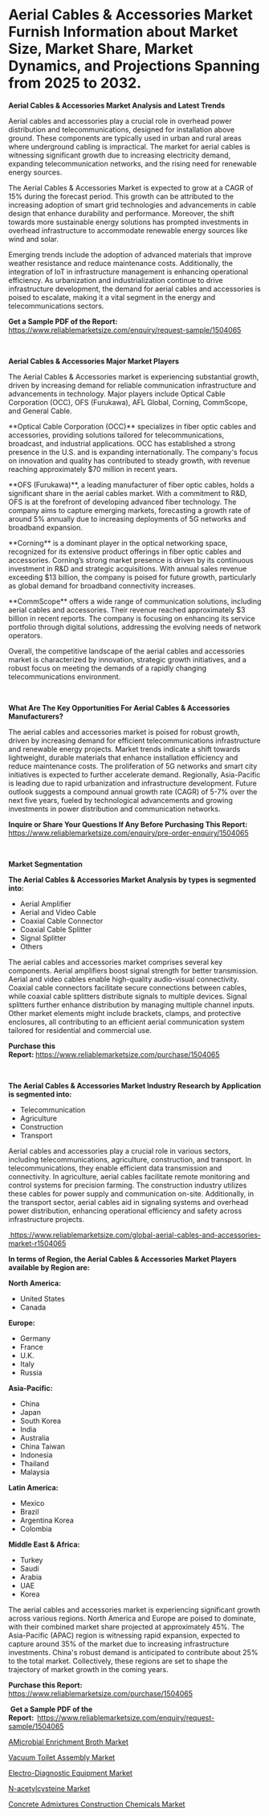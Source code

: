 <p><h1>Aerial Cables & Accessories Market Furnish Information about Market Size, Market Share, Market Dynamics, and Projections Spanning from 2025 to 2032.</h1></p><p><strong>Aerial Cables & Accessories Market Analysis and Latest Trends</strong></p>
<p><p>Aerial cables and accessories play a crucial role in overhead power distribution and telecommunications, designed for installation above ground. These components are typically used in urban and rural areas where underground cabling is impractical. The market for aerial cables is witnessing significant growth due to increasing electricity demand, expanding telecommunication networks, and the rising need for renewable energy sources.</p><p>The Aerial Cables & Accessories Market is expected to grow at a CAGR of 15% during the forecast period. This growth can be attributed to the increasing adoption of smart grid technologies and advancements in cable design that enhance durability and performance. Moreover, the shift towards more sustainable energy solutions has prompted investments in overhead infrastructure to accommodate renewable energy sources like wind and solar.</p><p>Emerging trends include the adoption of advanced materials that improve weather resistance and reduce maintenance costs. Additionally, the integration of IoT in infrastructure management is enhancing operational efficiency. As urbanization and industrialization continue to drive infrastructure development, the demand for aerial cables and accessories is poised to escalate, making it a vital segment in the energy and telecommunications sectors.</p></p>
<p><strong>Get a Sample PDF of the Report:&nbsp;</strong> <a href="https://www.reliablemarketsize.com/enquiry/request-sample/1504065?utm_campaign=1991&utm_medium=2&utm_source=Github&utm_content=ia&utm_term=23032025&utm_id=aerial-cables-accessories">https://www.reliablemarketsize.com/enquiry/request-sample/1504065</a></p>
<p>&nbsp;</p>
<p><strong>Aerial Cables & Accessories Major Market Players</strong></p>
<p><p>The Aerial Cables & Accessories market is experiencing substantial growth, driven by increasing demand for reliable communication infrastructure and advancements in technology. Major players include Optical Cable Corporation (OCC), OFS (Furukawa), AFL Global, Corning, CommScope, and General Cable.</p><p>**Optical Cable Corporation (OCC)** specializes in fiber optic cables and accessories, providing solutions tailored for telecommunications, broadcast, and industrial applications. OCC has established a strong presence in the U.S. and is expanding internationally. The company's focus on innovation and quality has contributed to steady growth, with revenue reaching approximately $70 million in recent years.</p><p>**OFS (Furukawa)**, a leading manufacturer of fiber optic cables, holds a significant share in the aerial cables market. With a commitment to R&D, OFS is at the forefront of developing advanced fiber technology. The company aims to capture emerging markets, forecasting a growth rate of around 5% annually due to increasing deployments of 5G networks and broadband expansion.</p><p>**Corning** is a dominant player in the optical networking space, recognized for its extensive product offerings in fiber optic cables and accessories. Corning’s strong market presence is driven by its continuous investment in R&D and strategic acquisitions. With annual sales revenue exceeding $13 billion, the company is poised for future growth, particularly as global demand for broadband connectivity increases.</p><p>**CommScope** offers a wide range of communication solutions, including aerial cables and accessories. Their revenue reached approximately $3 billion in recent reports. The company is focusing on enhancing its service portfolio through digital solutions, addressing the evolving needs of network operators.</p><p>Overall, the competitive landscape of the aerial cables and accessories market is characterized by innovation, strategic growth initiatives, and a robust focus on meeting the demands of a rapidly changing telecommunications environment.</p></p>
<p>&nbsp;</p>
<p><strong>What Are The Key Opportunities For Aerial Cables & Accessories Manufacturers?</strong></p>
<p><p>The aerial cables and accessories market is poised for robust growth, driven by increasing demand for efficient telecommunications infrastructure and renewable energy projects. Market trends indicate a shift towards lightweight, durable materials that enhance installation efficiency and reduce maintenance costs. The proliferation of 5G networks and smart city initiatives is expected to further accelerate demand. Regionally, Asia-Pacific is leading due to rapid urbanization and infrastructure development. Future outlook suggests a compound annual growth rate (CAGR) of 5-7% over the next five years, fueled by technological advancements and growing investments in power distribution and communication networks.</p></p>
<p><strong>Inquire or Share Your Questions If Any Before Purchasing This Report:</strong> <a href="https://www.reliablemarketsize.com/enquiry/pre-order-enquiry/1504065?utm_campaign=1991&utm_medium=2&utm_source=Github&utm_content=ia&utm_term=23032025&utm_id=aerial-cables-accessories">https://www.reliablemarketsize.com/enquiry/pre-order-enquiry/1504065</a></p>
<p>&nbsp;</p>
<p><strong>Market Segmentation</strong></p>
<p><strong>The Aerial Cables & Accessories Market Analysis by types is segmented into:</strong></p>
<p><ul><li>Aerial Amplifier</li><li>Aerial and Video Cable</li><li>Coaxial Cable Connector</li><li>Coaxial Cable Splitter</li><li>Signal Splitter</li><li>Others</li></ul></p>
<p><p>The aerial cables and accessories market comprises several key components. Aerial amplifiers boost signal strength for better transmission. Aerial and video cables enable high-quality audio-visual connectivity. Coaxial cable connectors facilitate secure connections between cables, while coaxial cable splitters distribute signals to multiple devices. Signal splitters further enhance distribution by managing multiple channel inputs. Other market elements might include brackets, clamps, and protective enclosures, all contributing to an efficient aerial communication system tailored for residential and commercial use.</p></p>
<p><strong>Purchase this Report:&nbsp;</strong><a href="https://www.reliablemarketsize.com/purchase/1504065?utm_campaign=1991&utm_medium=2&utm_source=Github&utm_content=ia&utm_term=23032025&utm_id=aerial-cables-accessories">https://www.reliablemarketsize.com/purchase/1504065</a></p>
<p>&nbsp;</p>
<p><strong>The Aerial Cables & Accessories Market Industry Research by Application is segmented into:</strong></p>
<p><ul><li>Telecommunication</li><li>Agriculture</li><li>Construction</li><li>Transport</li></ul></p>
<p><p>Aerial cables and accessories play a crucial role in various sectors, including telecommunications, agriculture, construction, and transport. In telecommunications, they enable efficient data transmission and connectivity. In agriculture, aerial cables facilitate remote monitoring and control systems for precision farming. The construction industry utilizes these cables for power supply and communication on-site. Additionally, in the transport sector, aerial cables aid in signaling systems and overhead power distribution, enhancing operational efficiency and safety across infrastructure projects.</p></p>
<p><a href="https://www.reliablemarketsize.com/global-aerial-cables-and-accessories-market-r1504065?utm_campaign=1991&utm_medium=2&utm_source=Github&utm_content=ia&utm_term=23032025&utm_id=aerial-cables-accessories">&nbsp;https://www.reliablemarketsize.com/global-aerial-cables-and-accessories-market-r1504065</a></p>
<p><strong>In terms of Region, the Aerial Cables & Accessories Market Players available by Region are:</strong></p>
<p>
    <p> <strong> North America: </strong>
        <ul>
            <li>United States</li>
            <li>Canada</li>
        </ul>
        </p> 
    <p> <strong> Europe: </strong>
        <ul>
            <li>Germany</li>
            <li>France</li>
            <li>U.K.</li>
            <li>Italy</li>
            <li>Russia</li>
        </ul>
        </p> 
    <p> <strong> Asia-Pacific: </strong>
        <ul>
            <li>China</li>
            <li>Japan</li>
            <li>South Korea</li>
            <li>India</li>
            <li>Australia</li>
            <li>China Taiwan</li>
            <li>Indonesia</li>
            <li>Thailand</li>
            <li>Malaysia</li>
        </ul>
        </p> 
    <p> <strong> Latin America: </strong>
        <ul>
            <li>Mexico</li>
            <li>Brazil</li>
            <li>Argentina Korea</li>
            <li>Colombia</li>
        </ul>
        </p> 
    <p> <strong> Middle East & Africa: </strong>
        <ul>
            <li>Turkey</li>
            <li>Saudi</li>
            <li>Arabia</li>
            <li>UAE</li>
            <li>Korea</li>
        </ul>
    </p>
    </p>
<p><p>The aerial cables and accessories market is experiencing significant growth across various regions. North America and Europe are poised to dominate, with their combined market share projected at approximately 45%. The Asia-Pacific (APAC) region is witnessing rapid expansion, expected to capture around 35% of the market due to increasing infrastructure investments. China's robust demand is anticipated to contribute about 25% to the total market. Collectively, these regions are set to shape the trajectory of market growth in the coming years.</p></p>
<p><strong>Purchase this Report: </strong><a href="https://www.reliablemarketsize.com/purchase/1504065?utm_campaign=1991&utm_medium=2&utm_source=Github&utm_content=ia&utm_term=23032025&utm_id=aerial-cables-accessories">https://www.reliablemarketsize.com/purchase/1504065</a></p>
<p>&nbsp;<strong>Get a Sample PDF of the Report:&nbsp;&nbsp;</strong><a href="https://www.reliablemarketsize.com/enquiry/request-sample/1504065?utm_campaign=1991&utm_medium=2&utm_source=Github&utm_content=ia&utm_term=23032025&utm_id=aerial-cables-accessories">https://www.reliablemarketsize.com/enquiry/request-sample/1504065</a></p>
<p><strong></strong></p>
<p><p><a href="https://github.com/poskaturovtl/Market-Research-Report-List-1/blob/main/amicrobial-enrichment-broth-market.md?utm_campaign=1991&utm_medium=2&utm_source=Github&utm_content=ia&utm_term=23032025&utm_id=aerial-cables-accessories">AMicrobial Enrichment Broth Market</a></p><p><a href="https://github.com/pelegeazlie5/Market-Research-Report-List-1/blob/main/vacuum-toilet-assembly-market.md?utm_campaign=1991&utm_medium=2&utm_source=Github&utm_content=ia&utm_term=23032025&utm_id=aerial-cables-accessories">Vacuum Toilet Assembly Market</a></p><p><a href="https://github.com/paulierasho/Market-Research-Report-List-1/blob/main/electro-diagnostic-equipment-market.md?utm_campaign=1991&utm_medium=2&utm_source=Github&utm_content=ia&utm_term=23032025&utm_id=aerial-cables-accessories">Electro-Diagnostic Equipment Market</a></p><p><a href="https://github.com/duerknikko44/Market-Research-Report-List-1/blob/main/n-acetylcysteine-market.md?utm_campaign=1991&utm_medium=2&utm_source=Github&utm_content=ia&utm_term=23032025&utm_id=aerial-cables-accessories">N-acetylcysteine Market</a></p><p><a href="https://github.com/rafiishibu00/Market-Research-Report-List-1/blob/main/concrete-admixtures-construction-chemicals-market.md?utm_campaign=1991&utm_medium=2&utm_source=Github&utm_content=ia&utm_term=23032025&utm_id=aerial-cables-accessories">Concrete Admixtures Construction Chemicals Market</a></p></p>
